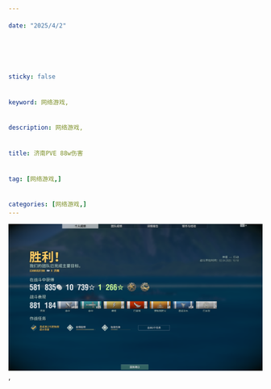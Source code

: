 ```yaml
---

date: "2025/4/2"





sticky: false


keyword: 网络游戏,


description: 网络游戏,


title: 济南PVE 88w伤害


tag: [网络游戏,]


categories: [网络游戏,]
---
```

![贴图](/游戏截图/QQ图片20250402103117.png),



